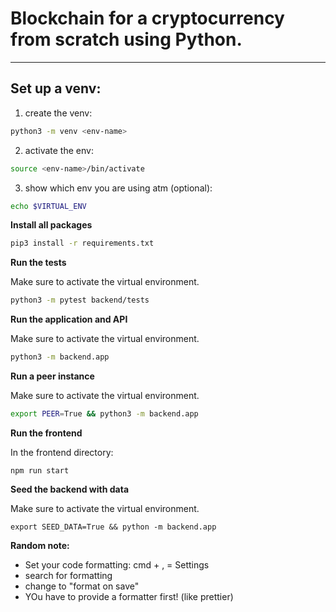 # Blockchain for a cryptocurrency from scratch using Python.

---

## **Set up a venv:**

1. create the venv:

```bash
python3 -m venv <env-name>
```

2. activate the env:

```bash
source <env-name>/bin/activate
```

3. show which env you are using atm (optional):

```bash
echo $VIRTUAL_ENV
```

**Install all packages**

```bash
pip3 install -r requirements.txt
```

**Run the tests**

Make sure to activate the virtual environment.

```bash
python3 -m pytest backend/tests
```

**Run the application and API**

Make sure to activate the virtual environment.

```bash
python3 -m backend.app
```

**Run a peer instance**

Make sure to activate the virtual environment.

```bash
export PEER=True && python3 -m backend.app
```

**Run the frontend**

In the frontend directory:

```
npm run start
```

**Seed the backend with data**

Make sure to activate the virtual environment.

```
export SEED_DATA=True && python -m backend.app
```

**Random note:**

-   Set your code formatting: cmd + , = Settings
-   search for formatting
-   change to "format on save"
-   YOu have to provide a formatter first! (like prettier)
